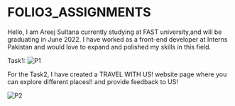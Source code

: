# FOLIO3_ASSIGNMENTS 
Hello, I am Areej Sultana currently studying at FAST university,and will be graduating in June 2022. I have worked as a front-end developer at Interns Pakistan and would love to expand and polished my skills in this field.

Task1:
![P1](https://user-images.githubusercontent.com/82303448/153655571-908183bc-0ba4-49ad-90d8-9919e6a52e45.PNG)


For the Task2, I have created a TRAVEL WITH US! website page where you can explore different places!! and provide feedback to US!

![P2](https://user-images.githubusercontent.com/82303448/153656513-36744050-5f87-4ae0-8744-2ddb06c6c2fe.PNG)

